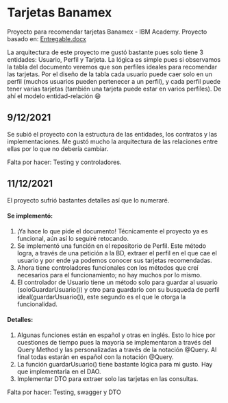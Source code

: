 # Tarjetas Banamex
Proyecto para recomendar tarjetas Banamex - IBM Academy.  Proyecto basado en: [Entregable.docx](https://github.com/Rengeruri/TarjetasBanamex/files/7698101/Entregable.docx)

La arquitectura de este proyecto me gustó bastante pues solo tiene 3 entidades: Usuario, Perfil y Tarjeta. La lógica es simple pues si observamos la tabla del documento veremos que son perfiles ideales para recomendar las tarjetas. Por el diseño de la tabla cada usuario puede caer solo en un perfil (muchos usuarios pueden pertenecer a un perfil), y cada perfil puede tener varias tarjetas (también una tarjeta puede estar en varios perfiles). De ahí el modelo entidad-relación 😄

## 9/12/2021

Se subió el proyecto con la estructura de las entidades, los contratos y las implementaciones. Me gustó mucho la arquitectura de las relaciones entre ellas por lo que no debería cambiar.

Falta por hacer: Testing y controladores.

## 11/12/2021

El proyecto sufrió bastantes detalles así que lo numeraré.

#### Se implementó:
1. ¡Ya hace lo que pide el documento! Técnicamente el proyecto ya es funcional, aún así lo seguiré retocando.
2. Se implementó una función en el repositorio de Perfil. Este método logra, a través de una petición a la BD, extraer el perfil en el que cae el usuario y por ende ya podemos conocer sus tarjetas recomendadas.
3. Ahora tiene controladores funcionales con los métodos que creí necesarios para el funcionamiento; no hay muchos por lo mismo.
4. El controlador de Usuario tiene un método solo para guardar al usuario (soloGuardarUsuario()) y otro para guardarlo con su busqueda de perfil ideal(guardarUsuario()), este segundo es el que le otorga la funcionalidad.

#### Detalles:
1. Algunas funciones están en español y otras en inglés. Esto lo hice por cuestiones de tiempo pues la mayoría se implementaron a través del Query Method y las personalizadas a través de la notación @Query. Al final todas estarán en español con la notación @Query.
2. La función guardarUsuario() tiene bastante lógica para mi gusto. Hay que implementarla en el DAO.
3. Implementar DTO para extraer solo las tarjetas en las consultas.

Falta por hacer: Testing, swagger y DTO
